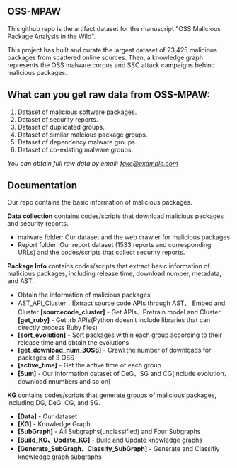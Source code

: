 ## OSS-MPAW 

This github repo is the artifact dataset for the manuscript "OSS Malicious Package Analysis in the Wild".

This project has built and curate the largest dataset of 23,425 malicious packages from scattered online sources. Then, a knowledge graph represents the OSS malware corpus and SSC attack campaigns behind malicious packages.

## What can you get raw data from OSS-MPAW:

1. Dataset of malicious software packages.
2. Dataset of security reports.
3. Dataset of duplicated groups.
4. Dataset of similar malcious package groups.
5. Dataset of dependency malware groups.
6. Dataset of co-existing malware groups. 

*You can obtain full raw data by email: <fake@example.com>*


## Documentation

Our repo contains the basic information of malicious packages. 

**Data collection** contains codes/scripts that download malicious packages and security reports.

- malware folder: Our dataset and the web crawler for malicious packages
- Report folder: Our report dataset (1533 reports and corresponding URLs) and the codes/scripts that collect security reports.


**Package Info** contains codes/scripts that extract basic information of malicious packages, including release time, download number, metadata, and AST. 

- Obtain the information of malicious packages
- AST_API_Cluster：Extract source code APIs through AST、 Embed and Cluster
 **[sourcecode_cluster]** - Get APIs、Pretrain model and Cluster
 **[get_ruby]** - Get .rb APIs(Python doesn‘t include libraries that can directly process Ruby files)
- **[sort_evolution]** - Sort packages within each group according to their release time and obtain the evolutions
- **[get_download_num_3OSS]** - Crawl the number of downloads for packages of 3 OSS
- **[active_time]** - Get the active time of each group
- **[Sum]** - Our information dataset of DeG、SG and CG(include evolution、download nnumbers and so on)


**KG** contains codes/scripts that generate groups of malicious packages, including DG, DeG, CG, and SG. 

- **[Data]** - Our dataset
- **[KG]** - Knowledge Graph
- **[SubGraph]** - All Subgraphs(unclassified) and Four Subgraphs
- **[Build_KG、Update_KG]** - Build and Update knowledge graphs
- **[Generate_SubGragh、Classify_SubGraph]** - Generate and Classifiy knowledge graph subgraphs

